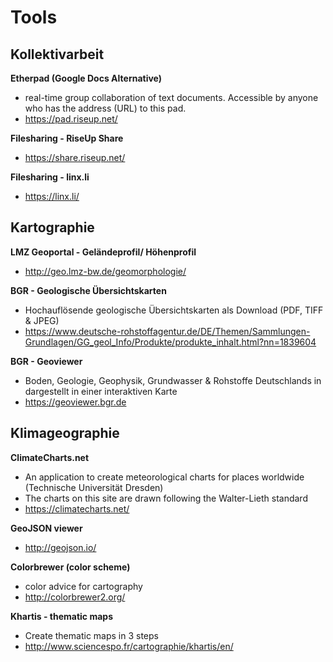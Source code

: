 # Tools

## Kollektivarbeit

**Etherpad (Google Docs Alternative)**
- real-time group collaboration of text documents. Accessible by anyone who has the address (URL) to this pad.
- https://pad.riseup.net/

**Filesharing - RiseUp Share**
- https://share.riseup.net/

**Filesharing - linx.li**
- https://linx.li/


## Kartographie

**LMZ Geoportal - Geländeprofil/ Höhenprofil**
- http://geo.lmz-bw.de/geomorphologie/

**BGR - Geologische Übersichtskarten**
- Hochauflösende geologische Übersichtskarten als Download (PDF, TIFF & JPEG)
- https://www.deutsche-rohstoffagentur.de/DE/Themen/Sammlungen-Grundlagen/GG_geol_Info/Produkte/produkte_inhalt.html?nn=1839604

**BGR - Geoviewer**
- Boden, Geologie, Geophysik, Grundwasser & Rohstoffe Deutschlands in dargestellt in einer interaktiven Karte
- https://geoviewer.bgr.de


## Klimageographie

**ClimateCharts.net**
- An application to create meteorological charts for places worldwide (Technische Universität Dresden)
- The charts on this site are drawn following the Walter-Lieth standard
- https://climatecharts.net/

**GeoJSON viewer**
- http://geojson.io/

**Colorbrewer (color scheme)**
- color advice for cartography
- http://colorbrewer2.org/

**Khartis - thematic maps**
- Create thematic maps in 3 steps
- http://www.sciencespo.fr/cartographie/khartis/en/

